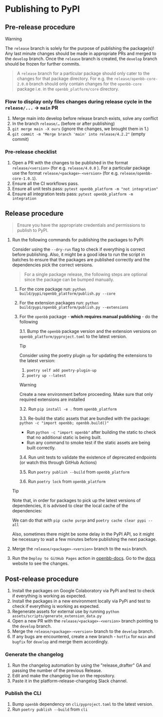 # Publishing to PyPI

## Pre-release procedure

> [!WARNING]
> The `release` branch is solely for the purpose of publishing the package(s)! Any last minute changes should be made in appropriate PRs and merged to the `develop` branch. Once the `release` branch is created, the `develop` branch should be frozen for further commits.

> A `release` branch for a particular package should only cater to the changes for that package directory. For e.g. the `release/openbb-core-2.0.0` branch should only contain changes for the `openbb-core` package i.e. in the `openbb_platform/core` directory.

### Flow to display only files changes during release cycle in the `release/...` -> `main` PR

1. Merge main into develop before release branch exists, solve any conflict
2. In the branch `release/…` (before or after publishing)
3. `git merge main -X ours` (ignore the changes, we brought them in 1.)
4. `git commit -m "Merge branch 'main' into release/4.2.2"` (empty commit)

### Pre-release checklist

1. Open a PR with the changes to be published in the format `release/<version>` (for e.g. `release/4.0.0` ). For a particular package use the format `release/<package>-<version>` (for e.g. `release/openbb-core-1.0.1`).
2. Ensure all the CI workflows pass.
3. Ensure all unit tests pass: `pytest openbb_platform -m "not integration"`
4. Ensure all integration tests pass: `pytest openbb_platform -m integration`

## Release procedure

> Ensure you have the appropriate credentials and permissions to publish to PyPI.

1. Run the following commands for publishing the packages to PyPI:

    Consider using the `--dry-run` flag to check if everything is correct before publishing.
    Also, it might be a good idea to run the script in batches to ensure that the packages are published correctly and the dependencies pick the correct versions.

    > For a single package release, the following steps are optional since the package can be bumped manually.

    1. For the core package run: `python build/pypi/openbb_platform/publish.py --core`
    2. For the extension packages run: `python build/pypi/openbb_platform/publish.py --extensions`
    3. For the `openbb` package - **which requires manual publishing** - do the following

        3.1. Bump the `openbb` package version and the extension versions on `openbb_platform/pyproject.toml` to the latest version.

        > [!TIP]
        > Consider using the poetry plugin `up` for updating the extensions to the latest version:
        > 1. `poetry self add poetry-plugin-up`
        > 2. `poetry up --latest`

        > [!WARNING]
        > Create a new environment before proceeding.
        > Make sure that only required extensions are installed

        3.2. Run `pip install -e .` from `openbb_platform`

        3.3. Re-build the static assets that are bundled with the package: `python -c "import openbb; openbb.build()"`
        - Run `python -c "import openbb"` after building the static to check that no additional static is being built.
        - Run any command to smoke test if the static assets are being built correctly.

        3.4. Run unit tests to validate the existence of deprecated endpoints (or watch this through GitHub Actions)

        3.5. Run `poetry publish --build` from `openbb_platform`

        3.6. Run `poetry lock` from `openbb_platform`

    > [!TIP]
    > Note that, in order for packages to pick up the latest versions of dependencies, it is advised to clear the local cache of the dependencies:
    >
    > We can do that with `pip cache purge` and `poetry cache clear pypi --all`
    >
    > Also, sometimes there might be some delay in the PyPI API, so it might be necessary to wait a few minutes before publishing the next package.

2. Merge the `release/<package>-<version>` branch to the `main` branch.
3. Run the `Deploy to GitHub Pages` action in [openbb-docs](https://github.com/OpenBB-finance/openbb-docs/actions). Go to the [docs](https://docs.openbb.co) website to see the changes.

## Post-release procedure

1. Install the packages on Google Colaboratory via PyPi and test to check if everything is working as expected.
2. Install the packages in a new environment locally via PyPi and test to check if everything is working as expected.
3. Regenerate assets for external use by running `python assets/scripts/generate_extension_data.py`
4. Open a new PR with the `release/<package>-<version>` branch pointing to the `develop` branch.
5. Merge the `release/<package>-<version>` branch to the `develop` branch.
6. If any bugs are encountered, create a new branch - `hotfix` for `main` and `bugfix` for `develop` and merge them accordingly.

### Generate the changelog

1. Run the changelog automation by using the "release_drafter" GA and passing the number of the previous Release.
2. Edit and make the changelog live on the repository.
3. Paste it in the platform-release-changelog Slack channel.

### Publish the CLI

1. Bump `openbb` dependency on `cli/pyproject.toml` to the latest version.
2. Run `poetry publish --build` from `cli`